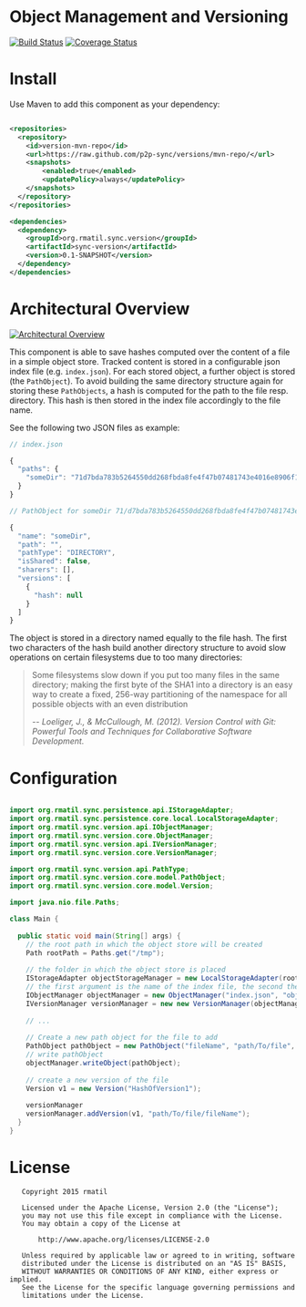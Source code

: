 # Object Management and Versioning
[![Build Status](https://travis-ci.org/p2p-sync/versions.svg?branch=master)](https://travis-ci.org/p2p-sync/versions)
[![Coverage Status](https://coveralls.io/repos/p2p-sync/versions/badge.svg?branch=master&service=github)](https://coveralls.io/github/p2p-sync/versions?branch=master)

# Install
Use Maven to add this component as your dependency:

```xml

<repositories>
  <repository>
    <id>version-mvn-repo</id>
    <url>https://raw.github.com/p2p-sync/versions/mvn-repo/</url>
    <snapshots>
        <enabled>true</enabled>
        <updatePolicy>always</updatePolicy>
    </snapshots>
  </repository>
</repositories>

<dependencies>
  <dependency>
    <groupId>org.rmatil.sync.version</groupId>
    <artifactId>sync-version</artifactId>
    <version>0.1-SNAPSHOT</version>
  </dependency>
</dependencies>

```

# Architectural Overview
[![Architectural Overview](https://cdn.rawgit.com/p2p-sync/versions/master/src/main/resources/img/architectural-overview.svg)](https://cdn.rawgit.com/p2p-sync/versions/master/src/main/resources/img/architectural-overview.svg)

This component is able to save hashes computed over the content of a file in a simple object store. Tracked content is stored in a configurable json index file (e.g. `index.json`). For each stored object, a further object is stored (the `PathObject`). To avoid building the same directory structure again for storing these `PathObjects`, a hash is computed for the path to the file resp. directory. This hash is then stored in the index file accordingly to the file name. 

See the following two JSON files as example: 

```javascript
// index.json

{
  "paths": {
    "someDir": "71d7bda783b5264550dd268fbda8fe4f47b07481743e4016e8906f1c4b08187a"
  }
}

```

```javascript
// PathObject for someDir 71/d7bda783b5264550dd268fbda8fe4f47b07481743e4016e8906f1c4b08187a/71d7bda783b5264550dd268fbda8fe4f47b07481743e4016e8906f1c4b08187a.json

{
  "name": "someDir",
  "path": "",
  "pathType": "DIRECTORY",
  "isShared": false,
  "sharers": [],
  "versions": [
    {
      "hash": null
    }
  ]
}

```

The object is stored in a directory named equally to the file hash. The first two characters of the hash build another directory structure to avoid slow operations on certain filesystems due to too many directories:

> Some filesystems slow down if you put too many files in the same directory; making the first byte of the SHA1 into a directory is an easy way to create a fixed, 256-way partitioning of the namespace for all possible objects with an even distribution
>
> -- <cite>Loeliger, J., & McCullough, M. (2012). Version Control with Git: Powerful Tools and Techniques for Collaborative Software Development.</cite>


# Configuration

```java

import org.rmatil.sync.persistence.api.IStorageAdapter;
import org.rmatil.sync.persistence.core.local.LocalStorageAdapter;
import org.rmatil.sync.version.api.IObjectManager;
import org.rmatil.sync.version.core.ObjectManager;
import org.rmatil.sync.version.api.IVersionManager;
import org.rmatil.sync.version.core.VersionManager;

import org.rmatil.sync.version.api.PathType;
import org.rmatil.sync.version.core.model.PathObject;
import org.rmatil.sync.version.core.model.Version;

import java.nio.file.Paths;

class Main {
  
  public static void main(String[] args) {
    // the root path in which the object store will be created
    Path rootPath = Paths.get("/tmp");
 
    // the folder in which the object store is placed
    IStorageAdapter objectStorageManager = new LocalStorageAdapter(rootPath.resolve(".sync"));
    // the first argument is the name of the index file, the second the name of the directory in which the PathObjects are stored
    IObjectManager objectManager = new ObjectManager("index.json", "object", objectStorageManager);
    IVersionManager versionManager = new new VersionManager(objectManager);
    
    // ...
    
    // Create a new path object for the file to add
    PathObject pathObject = new PathObject("fileName", "path/To/file", PathType.FILE, false, new ArrayList<>(), new ArrayList<>());
    // write pathObject
    objectManager.writeObject(pathObject);
    
    // create a new version of the file
    Version v1 = new Version("HashOfVersion1");
    
    versionManager
    versionManager.addVersion(v1, "path/To/file/fileName");
  }
}

```

# License

```
   Copyright 2015 rmatil

   Licensed under the Apache License, Version 2.0 (the "License");
   you may not use this file except in compliance with the License.
   You may obtain a copy of the License at

       http://www.apache.org/licenses/LICENSE-2.0

   Unless required by applicable law or agreed to in writing, software
   distributed under the License is distributed on an "AS IS" BASIS,
   WITHOUT WARRANTIES OR CONDITIONS OF ANY KIND, either express or implied.
   See the License for the specific language governing permissions and
   limitations under the License.

```
